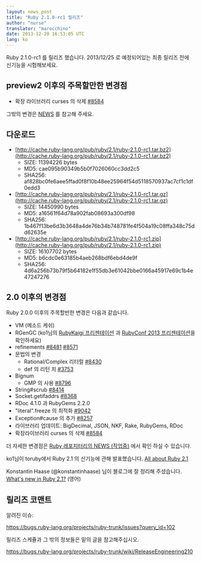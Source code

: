 ```yaml
---
layout: news_post
title: "Ruby 2.1.0-rc1 릴리즈"
author: "nurse"
translator: "marocchino"
date: 2013-12-20 16:53:05 UTC
lang: ko
---
```


Ruby 2.1.0-rc1 를 릴리즈 했습니다.
2013/12/25 로 예정되어있는 최종 릴리즈 전에 신기능을 시험해보세요.

## preview2 이후의 주목할만한 변경점

* 확장 라이브러리 curses 의 삭제 [#8584](https://bugs.ruby-lang.org/issues/8584)

그밖의 변경은 [NEWS](https://github.com/ruby/ruby/blob/v2_1_0_rc1/NEWS) 를 참고해 주세요.

## 다운로드

* [http://cache.ruby-lang.org/pub/ruby/2.1/ruby-2.1.0-rc1.tar.bz2](http://cache.ruby-lang.org/pub/ruby/2.1/ruby-2.1.0-rc1.tar.bz2)
  * SIZE:   11394226 bytes
  * MD5:    cae095b90349b5b0f7026060cc3dd2c5
  * SHA256: af828bc0fe6aee5ffad0f8f10b48ee25964f54d5118570937ac7cf1c1df0edd3
* [http://cache.ruby-lang.org/pub/ruby/2.1/ruby-2.1.0-rc1.tar.gz](http://cache.ruby-lang.org/pub/ruby/2.1/ruby-2.1.0-rc1.tar.gz)
  * SIZE:   14450990 bytes
  * MD5:    a16561f64d78a902fab08693a300df98
  * SHA256: 1b467f13be6d3b3648a4de76b34b748781fe4f504a19c08ffa348c75dd62635e
* [http://cache.ruby-lang.org/pub/ruby/2.1/ruby-2.1.0-rc1.zip](http://cache.ruby-lang.org/pub/ruby/2.1/ruby-2.1.0-rc1.zip)
  * SIZE:   16107702 bytes
  * MD5:    b6cdc0e63185b4aeb268bdf6ebd4de9f
  * SHA256: 4d6a256b73b79f5b64182e1f55db3e61042bbe0166a45917e69c1b4e47247276

## 2.0 이후의 변경점

Ruby 2.0.0 이후의 주목할반한 변경은 다음과 같습니다.

* VM (메소드 케쉬)
* RGenGC (ko1님의 [RubyKaigi 프리젠테이션](http://rubykaigi.org/2013/talk/S73) 과 [RubyConf 2013 프리젠테이션](http://www.atdot.net/~ko1/activities/rubyconf2013-ko1_pub.pdf)을 확인하세요)
* refinements [#8481](https://bugs.ruby-lang.org/issues/8481) [#8571](https://bugs.ruby-lang.org/issues/8571)
* 문법의 변경
  * Rational/Complex 리터럴 [#8430](https://bugs.ruby-lang.org/issues/8430)
  * def 의 리턴 치 [#3753](https://bugs.ruby-lang.org/issues/3753)
* Bignum
  * GMP 의 사용 [#8796](https://bugs.ruby-lang.org/issues/8796)
* String#scrub [#8414](https://bugs.ruby-lang.org/issues/8414)
* Socket.getifaddrs [#8368](https://bugs.ruby-lang.org/issues/8368)
* RDoc 4.1.0 과 RubyGems 2.2.0
* "literal".freeze 의 최적화 [#9042](https://bugs.ruby-lang.org/issues/9042)
* Exception#cause 의 추가 [#8257](https://bugs.ruby-lang.org/issues/8257)
* 라이브러리 업데이트: BigDecimal, JSON, NKF, Rake, RubyGems, RDoc
* 확장라이브러리 curses 의 삭제 [#8584](https://bugs.ruby-lang.org/issues/8584)

더 자세한 변경점은 [Ruby 레포지터리의 NEWS (작업중)](https://github.com/ruby/ruby/blob/v2_1_0_rc1/NEWS) 에서 확인 하실 수 있습니다.

ko1님이 toruby에서 Ruby 2.1 의 신기능에 관해 발표했습니다. [All about Ruby 2.1](http://www.atdot.net/~ko1/activities/toruby05-ko1.pdf)

Konstantin Haase (@konstantinhaase) 님이 블로그에 잘 정리해 주셨습니다. [What's new in Ruby 2.1?](http://rkh.im/ruby-2.1) (영어)

## 릴리즈 코맨트

알려진 이슈:

<https://bugs.ruby-lang.org/projects/ruby-trunk/issues?query_id=102>

릴리즈 스케쥴과 그 밖의 정보들은 밑의 글을 참고해주십시오.

<https://bugs.ruby-lang.org/projects/ruby-trunk/wiki/ReleaseEngineering210>
